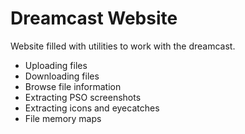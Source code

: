 Dreamcast Website
=================

Website filled with utilities to work with the dreamcast.
- Uploading files
- Downloading files
- Browse file information
- Extracting PSO screenshots
- Extracting icons and eyecatches
- File memory maps
